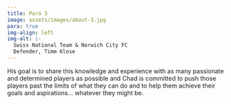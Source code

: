 ```yaml
---
title: Para 3
image: assets/images/about-3.jpg
para: true
img-align: left
img-alt: |-
  Swiss National Team & Norwich City FC
  Defender, Timm Klose
---
```


His goal is to share this knowledge and experience with as many passionate and determined players as possible and Chad is committed to push those players past the limits of what they can do and to help them achieve their goals and aspirations… whatever they might be.

